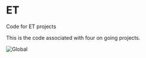 # ET
Code for ET projects

This is the code associated with four on going projects.

![Global](https://raw.githubusercontent.com/username/projectname/branch/path/to/img.png)
